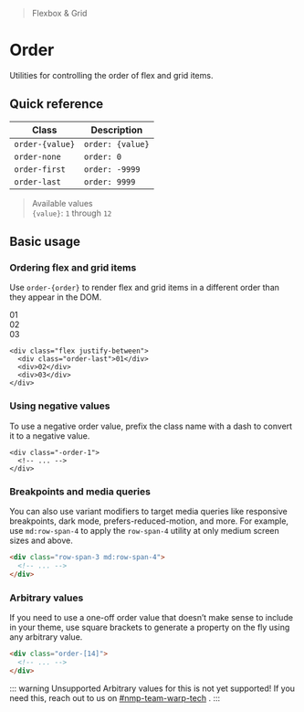 > Flexbox & Grid

# Order
Utilities for controlling the order of flex and grid items.

## Quick reference

| Class            | Description       |
| ---------------- | ----------------- |
| `order-{value}`  | `order: {value}`  |
| `order-none`     | `order: 0`        |
| `order-first`    | `order: -9999`    |
| `order-last`     | `order: 9999`     |

> Available values <br />
> `{value}`: `1` through `12` <br />

## Basic usage
### Ordering flex and grid items
Use `order-{order}` to render flex and grid items in a different order than they appear in the DOM.

<container>
  <box class="flex justify-between gap-24 rounded-4">
    <div class="pd-bg-indigo-500 ex-box order-last">01</div>
    <div class="pd-bg-indigo-500 ex-box">02</div>
    <div class="pd-bg-indigo-500 ex-box">03</div>
  </box>
</container>

```html{2}
<div class="flex justify-between">
  <div class="order-last">01</div>
  <div>02</div>
  <div>03</div>
</div>
```

### Using negative values
To use a negative order value, prefix the class name with a dash to convert it to a negative value.

```html{1}
<div class="-order-1">
  <!-- ... -->
</div>
```

### Breakpoints and media queries
You can also use variant modifiers to target media queries like responsive breakpoints, dark mode, prefers-reduced-motion, and more. For example, use `md:row-span-4` to apply the `row-span-4` utility at only medium screen sizes and above.

```html
<div class="row-span-3 md:row-span-4">
  <!-- ... -->
</div>
```

### Arbitrary values
If you need to use a one-off order value that doesn’t make sense to include in your theme, use square brackets to generate a property on the fly using any arbitrary value.

```html
<div class="order-[14]">
  <!-- ... -->
</div>
```

::: warning Unsupported
Arbitrary values for this is not yet supported! If you need this, reach out to us on [#nmp-team-warp-tech](https://sch-chat.slack.com/archives/C04LG5UTCTT) .
:::